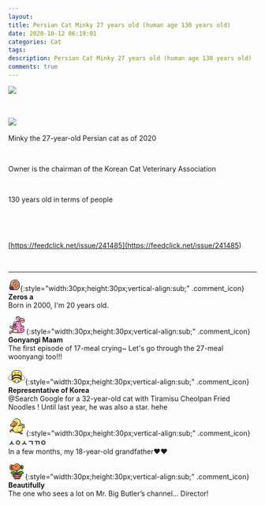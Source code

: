 ```yaml
---
layout: 
title: Persian Cat Minky 27 years old (human age 130 years old)
date: 2020-10-12 06:19:01
categories: Cat
tags: 
description: Persian Cat Minky 27 years old (human age 130 years old)
comments: true
---
```


![](https://blog.kakaocdn.net/dn/dMd5Al/btqKGk0x0IU/3crp8UV4nVjFVlnyQFf4k0/img.jpg)

​

![](https://blog.kakaocdn.net/dn/crjTii/btqKIo2GiWM/YNtMOMuAhWHK26NiCpZjxk/img.jpg)

Minky the 27-year-old Persian cat as of 2020

​

Owner is the chairman of the Korean Cat Veterinary Association

​

130 years old in terms of people

​

​

[https://feedclick.net/issue/241485](<https://feedclick.net/issue/241485>)

​

* * *

![comment](/assets/character/snail.png){:style="width:30px;height:30px;vertical-align:sub;" .comment_icon} **Zeros a**  
Born in 2000, I'm 20 years old.   
  
![comment](/assets/character/bunny.png){:style="width:30px;height:30px;vertical-align:sub;" .comment_icon} **Gonyangi Maam**  
The first episode of 17-meal crying~ Let's go through the 27-meal woonyangi too!!!   
  
![comment](/assets/character/bee.png){:style="width:30px;height:30px;vertical-align:sub;" .comment_icon} **Representative of Korea**  
@Search Google for a 32-year-old cat with Tiramisu Cheolpan Fried Noodles ! Until last year, he was also a star. hehe  
  
![comment](/assets/character/duck.png){:style="width:30px;height:30px;vertical-align:sub;" .comment_icon} **ㅅㅇㅅㄱㄲㅇ**  
In a few months, my 18-year-old grandfather♥♥   
  
![comment](/assets/character/plant.png){:style="width:30px;height:30px;vertical-align:sub;" .comment_icon} **Beautifully**  
The one who sees a lot on Mr. Big Butler’s channel... Director!   
  

